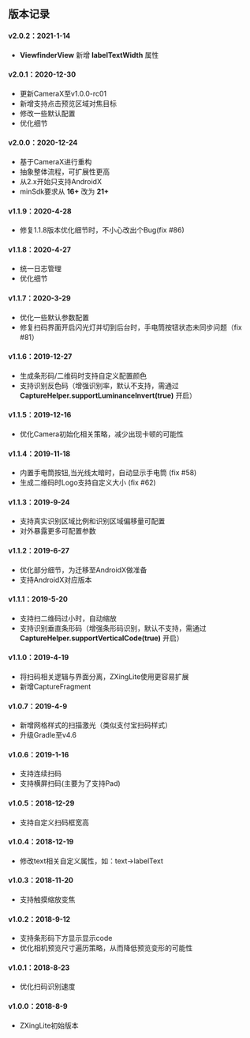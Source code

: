 ## 版本记录

#### v2.0.2：2021-1-14
* **ViewfinderView** 新增 **labelTextWidth** 属性

#### v2.0.1：2020-12-30
* 更新CameraX至v1.0.0-rc01
* 新增支持点击预览区域对焦目标
* 修改一些默认配置
* 优化细节

#### v2.0.0：2020-12-24
* 基于CameraX进行重构
* 抽象整体流程，可扩展性更高
* 从2.x开始只支持AndroidX
* minSdk要求从 **16+** 改为 **21+**

#### v1.1.9：2020-4-28
* 修复1.1.8版本优化细节时，不小心改出个Bug(fix #86) 

#### v1.1.8：2020-4-27
*  统一日志管理
*  优化细节

#### v1.1.7：2020-3-29
*  优化一些默认参数配置
*  修复扫码界面开启闪光灯并切到后台时，手电筒按钮状态未同步问题（fix #81）

#### v1.1.6：2019-12-27
*  生成条形码/二维码时支持自定义配置颜色
*  支持识别反色码（增强识别率，默认不支持，需通过 **CaptureHelper.supportLuminanceInvert(true)** 开启）

#### v1.1.5：2019-12-16
*  优化Camera初始化相关策略，减少出现卡顿的可能性

#### v1.1.4：2019-11-18
*  内置手电筒按钮,当光线太暗时，自动显示手电筒 (fix #58)
*  生成二维码时Logo支持自定义大小 (fix #62)

#### v1.1.3：2019-9-24
*  支持真实识别区域比例和识别区域偏移量可配置
*  对外暴露更多可配置参数

#### v1.1.2：2019-6-27
*  优化部分细节，为迁移至AndroidX做准备
*  支持AndroidX对应版本

#### v1.1.1：2019-5-20
*  支持扫二维码过小时，自动缩放
*  支持识别垂直条形码（增强条形码识别，默认不支持，需通过 **CaptureHelper.supportVerticalCode(true)** 开启）

#### v1.1.0：2019-4-19
*  将扫码相关逻辑与界面分离，ZXingLite使用更容易扩展
*  新增CaptureFragment

#### v1.0.7：2019-4-9
*  新增网格样式的扫描激光（类似支付宝扫码样式）
*  升级Gradle至v4.6

#### v1.0.6：2019-1-16
*  支持连续扫码
*  支持横屏扫码(主要为了支持Pad)

#### v1.0.5：2018-12-29
*  支持自定义扫码框宽高

#### v1.0.4：2018-12-19
*  修改text相关自定义属性，如：text->labelText

#### v1.0.3：2018-11-20
*  支持触摸缩放变焦

#### v1.0.2：2018-9-12
*  支持条形码下方显示显示code
*  优化相机预览尺寸遍历策略，从而降低预览变形的可能性

#### v1.0.1：2018-8-23
*  优化扫码识别速度

#### v1.0.0：2018-8-9
*  ZXingLite初始版本